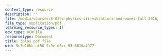 ```yaml
---
content_type: resource
description: ''
file: /media/courses/8-03sc-physics-iii-vibrations-and-waves-fall-2016/5c7b16bbaf507c9ed6cc95b6616a4977_BX4QPdP7fT8.pdf
file_type: application/pdf
learning_resource_types: []
ocw_type: OCWFile
resourcetype: Document
title: 3play pdf file
uid: 5c7b16bb-af50-7c9e-d6cc-95b6616a4977
---
```

